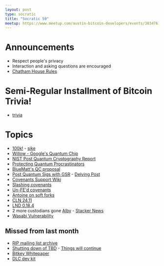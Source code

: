 ```yaml
---
layout: post
type: socratic
title: "Socratic 59"
meetup: https://www.meetup.com/austin-bitcoin-developers/events/303476169/
---
```


# Announcements

- Respect people's privacy
- Interaction and asking questions are encouraged
- [Chatham House Rules](https://www.chathamhouse.org/about-us/chatham-house-rule)

# Semi-Regular Installment of Bitcoin Trivia!

- [trivia](todo)

# Topics

- [100k!](https://www.nbcnews.com/business/markets/bitcoin-100000-rcna181008) - [sike](https://bitbo.io/)
- [Willow - Google's Quantum Chip](https://blog.google/technology/research/google-willow-quantum-chip/)
- [NIST Post Quantum Cryptography Report](https://nvlpubs.nist.gov/nistpubs/ir/2024/NIST.IR.8547.ipd.pdf)
- [Protecting Quantum Procrastinators](https://eprint.iacr.org/2023/362.pdf)
- [BlueMatt's QC proposal](https://groups.google.com/g/bitcoindev/c/8O857bRSVV8/m/4cM-7pf4AgAJ)
- [Post Quantum Sigs with GSR](https://x.com/n1ckler/status/1854552545084977320) - [Delving Post](https://delvingbitcoin.org/t/winternitz-one-time-signatures-contrasting-between-lisp-and-script/1255)
- [Covenants Support Wiki](https://en.bitcoin.it/wiki/Covenants_support)
- [Slashing covenants](https://groups.google.com/g/bitcoindev/c/nrgqIXL2Cyk/m/9epQ8CMcAwAJ?pli=1)
- [Un-FE'd covenants](https://rubin.io/public/pdfs/unfedcovenants.pdf)
- [Antoine on soft forks](https://antoinep.com/posts/softforks/)
- [CLN 24.11](https://github.com/ElementsProject/lightning/releases/tag/v24.11)
- [LND 0.18.4](https://github.com/lightningnetwork/lnd/blob/0-18-4-branch/docs/release-notes/release-notes-0.18.4.md)
- 2 more custodians gone [Alby](https://stacker.news/items/769253) - [Stacker News](https://stacker.news/items/814839)
- [Wasabi Vulnerability](https://github.com/GingerPrivacy/GingerWallet/discussions/116)

## Missed from last month

- [RIP mailing list archive](https://github.com/bitcoinops/bitcoinops.github.io/pull/2018)
- [Shutting down of TBD](https://s29.q4cdn.com/628966176/files/doc_financials/2024/q3/Shareholder_Letter_Block_3Q24.pdf) - [Things will continue](https://x.com/csuwildcat/status/1855074773933461885)
- [Bitkey Whitepaper](https://x.com/jesseposner/status/1852394646997217742)
- [DLC dev kit](https://bennyb.dev/blog/dlcdevkit)
